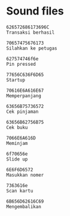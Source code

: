 # Sound files
```
626572686173696C
Transaksi berhasil
```
```
70657475676173
Silahkan ke petugas
```
```
627574746f6e
Pin pressed
```
```
77656C636F6D65
Startup
```
```
70616E6A616E67
Memperpanjang
```
```
63656B75736572
Cek pinjaman
```
```
63656B62756B75
Cek buku
```
```
7066E6A616D
Meminjam
```
```
6f70656e
Slide up
```
```
6E6F6D6572
Masukkan nomer
```
```
7363616e
Scan kartu
```
```
6B656D62616C69
Mengembalikan
```
